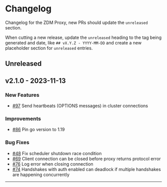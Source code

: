 # Changelog

Changelog for the ZDM Proxy, new PRs should update the `unreleased` section.

When cutting a new release, update the `unreleased` heading to the tag being generated and date, like `## vX.Y.Z - YYYY-MM-DD` and create a new placeholder section for  `unreleased` entries.

## Unreleased

## v2.1.0 - 2023-11-13

### New Features

* [#97](https://github.com/datastax/zdm-proxy/issues/97) Send heartbeats (OPTIONS messages) in cluster connections

### Improvements

* [#86](https://github.com/datastax/zdm-proxy/pull/86) Pin go version to 1.19

### Bug Fixes

* [#48](https://github.com/datastax/zdm-proxy/issues/48) Fix scheduler shutdown race condition
* [#69](https://github.com/datastax/zdm-proxy/issues/69) Client connection can be closed before proxy returns protocol error
* [#76](https://github.com/datastax/zdm-proxy/issues/76) Log error when closing connection
* [#74](https://github.com/datastax/zdm-proxy/issues/74) Handshakes with auth enabled can deadlock if multiple handshakes are happening concurrently

---
